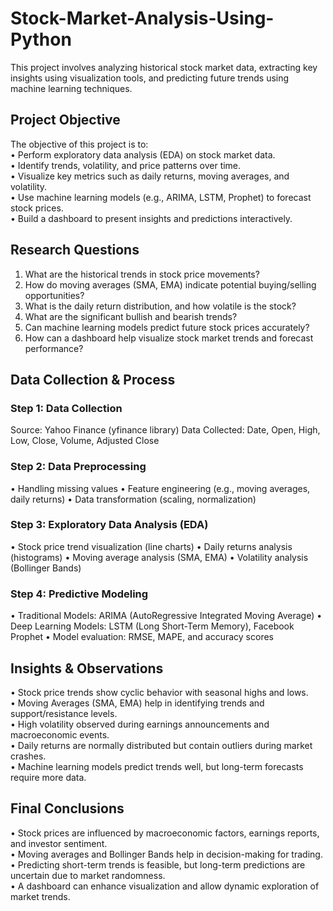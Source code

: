 # Stock-Market-Analysis-Using-Python

This project involves analyzing historical stock market data, extracting key insights using visualization tools, and predicting future trends using machine learning techniques.

## **Project Objective**

The objective of this project is to:<br>
•	Perform exploratory data analysis (EDA) on stock market data.<br>
•	Identify trends, volatility, and price patterns over time.<br>
•	Visualize key metrics such as daily returns, moving averages, and volatility.<br>
•	Use machine learning models (e.g., ARIMA, LSTM, Prophet) to forecast stock prices.<br>
•	Build a dashboard to present insights and predictions interactively.<br>

## **Research Questions**

1.	What are the historical trends in stock price movements?
2.	How do moving averages (SMA, EMA) indicate potential buying/selling opportunities?
3.	What is the daily return distribution, and how volatile is the stock?
4.	What are the significant bullish and bearish trends?
5.	Can machine learning models predict future stock prices accurately?
6.	How can a dashboard help visualize stock market trends and forecast performance?

## **Data Collection & Process**
 
### Step 1: Data Collection
Source: Yahoo Finance (yfinance library)
Data Collected:
Date, Open, High, Low, Close, Volume, Adjusted Close

### Step 2: Data Preprocessing
•	Handling missing values
•	Feature engineering (e.g., moving averages, daily returns)
•	Data transformation (scaling, normalization)

### Step 3: Exploratory Data Analysis (EDA)
•	Stock price trend visualization (line charts)
•	Daily returns analysis (histograms)
•	Moving average analysis (SMA, EMA)
•	Volatility analysis (Bollinger Bands)

### Step 4: Predictive Modeling
•	Traditional Models: ARIMA (AutoRegressive Integrated Moving Average)
•	Deep Learning Models: LSTM (Long Short-Term Memory), Facebook Prophet
•	Model evaluation: RMSE, MAPE, and accuracy scores

## **Insights & Observations**

•	Stock price trends show cyclic behavior with seasonal highs and lows.<br>
•	Moving Averages (SMA, EMA) help in identifying trends and support/resistance levels.<br>
•	High volatility observed during earnings announcements and macroeconomic events.<br>
•	Daily returns are normally distributed but contain outliers during market crashes.<br>
•	Machine learning models predict trends well, but long-term forecasts require more data.<br>

## **Final Conclusions**

•	Stock prices are influenced by macroeconomic factors, earnings reports, and investor sentiment.<br>
•	Moving averages and Bollinger Bands help in decision-making for trading.<br>
•	Predicting short-term trends is feasible, but long-term predictions are uncertain due to market randomness.<br>
•	A dashboard can enhance visualization and allow dynamic exploration of market trends.<br>
